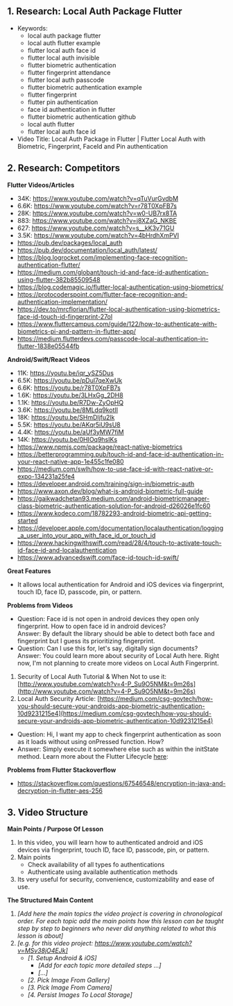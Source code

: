 ## 1. Research: Local Auth Package Flutter

- Keywords:
    - local auth package flutter
    - local auth flutter example
    - flutter local auth face id
    - flutter local auth invisible
    - flutter biometric authentication
    - flutter fingerprint attendance
    - flutter local auth passcode
    - flutter biometric authentication example
    - flutter fingerprint
    - flutter pin authentication
    - face id authentication in flutter
    - flutter biometric authentication github
    - local auth flutter
    - flutter local auth face id
- Video Title: Local Auth Package in Flutter | Flutter Local Auth with Biometric, Fingerprint,
  FaceId and Pin authentication

## 2. Research: Competitors

**Flutter Videos/Articles**

- 34K: https://www.youtube.com/watch?v=qTuVurGvdbM
- 6.6K: https://www.youtube.com/watch?v=r78T0XpFB7s
- 28K: https://www.youtube.com/watch?v=w0-UB7rx8TA
- 883: https://www.youtube.com/watch?v=j8XZaG_NKBE
- 627: https://www.youtube.com/watch?v=s__kK3v71GU
- 3.5K: https://www.youtube.com/watch?v=4bHrdhXmPVI
- https://pub.dev/packages/local_auth
- https://pub.dev/documentation/local_auth/latest/
- https://blog.logrocket.com/implementing-face-recognition-authentication-flutter/
- https://medium.com/globant/touch-id-and-face-id-authentication-using-flutter-382b85509548
- https://blog.codemagic.io/flutter-local-authentication-using-biometrics/
- https://protocoderspoint.com/flutter-face-recognition-and-authentication-implementation/
- https://dev.to/mrcflorian/flutter-local-authentication-using-biometrics-face-id-touch-id-fingerprint-27ol
- https://www.fluttercampus.com/guide/122/how-to-authenticate-with-biometrics-pi-and-pattern-in-flutter-app/
- https://medium.flutterdevs.com/passcode-local-authentication-in-flutter-1838e05544fb

**Android/Swift/React Videos**

- 11K: https://youtu.be/iqr_ySZ5Dus
- 6.5K: https://youtu.be/pDul7qeXwUk
- 6.6K: https://youtu.be/r78T0XpFB7s
- 1.6K: https://youtu.be/3LHxGg_2DH8
- 1.1K: https://youtu.be/R7Dw-ZyOpHQ
- 3.6K: https://youtu.be/8MLdq9kotII
- 18K: https://youtu.be/SHmDljfu2lk
- 5.5K: https://youtu.be/AKqr5iU9sU8
- 4.4K: https://youtu.be/aUf3yMW7fiM
- 14K: https://youtu.be/0HIOq9hsIKs
- https://www.npmjs.com/package/react-native-biometrics
- https://betterprogramming.pub/touch-id-and-face-id-authentication-in-your-react-native-app-1e455c1fe080
- https://medium.com/swlh/how-to-use-face-id-with-react-native-or-expo-134231a25fe4
- https://developer.android.com/training/sign-in/biometric-auth
- https://www.axon.dev/blog/what-is-android-biometric-full-guide
- https://gaikwadchetan93.medium.com/android-biometricmanager-class-biometric-authentication-solution-for-android-d26026e1fc60
- https://www.kodeco.com/18782293-android-biometric-api-getting-started
- https://developer.apple.com/documentation/localauthentication/logging_a_user_into_your_app_with_face_id_or_touch_id
- https://www.hackingwithswift.com/read/28/4/touch-to-activate-touch-id-face-id-and-localauthentication
- https://www.advancedswift.com/face-id-touch-id-swift/

**Great Features**

- It allows local authentication for Android and iOS devices via fingerprint, touch ID, face ID,
  passcode, pin, or pattern.

**Problems from Videos**

- Question: Face id is not open in android devices they open only fingerprint. How to open face id
  in android devices?
  <br/> Answer: By default the library should be able to detect both face and fingerprint but I
  guess its prioritizing fingerprint.
- Question: Can I use this for, let's say, digitally sign documents?
  <br/> Answer: You could learn more about security of Local Auth here. Right now, I'm not planning
  to create more videos on Local Auth Fingerprint.

1. Security of Local Auth Tutorial & When Not to use
   it: [http://www.youtube.com/watch?v=4-P_Su9O5NM&t=9m26s](http://www.youtube.com/watch?v=4-P_Su9O5NM&t=9m26s)
2. Local Auth Security
   Article: [https://medium.com/csg-govtech/how-you-should-secure-your-androids-app-biometric-authentication-10d9231215e4](https://medium.com/csg-govtech/how-you-should-secure-your-androids-app-biometric-authentication-10d9231215e4)

- Question: Hi, I want my app to check fingerprint authentication as soon as it loads without using
  onPressed function. How?
- Answer: Simply execute it somewhere else such as within the initState method. Learn more about the
  Flutter Lifecycle [here](https://www.youtube.com/watch?v=FL_U8ORv-2Q):

**Problems from Flutter Stackoverflow**

- https://stackoverflow.com/questions/67546548/encryption-in-java-and-decryption-in-flutter-aes-256

## 3. Video Structure

**Main Points / Purpose Of Lesson**

1. In this video, you will learn how to authenticated android and iOS devices via fingerprint, touch
   ID, face ID, passcode, pin, or pattern.
2. Main points
    - Check availability of all types fo authentications
    - Authenticate using available authentication methods
3. Its very useful for security, convenience, customizability and ease of use. 

**The Structured Main Content**

1. _[Add here the main topics the video project is covering in chronological order. For each topic add the main points how this lesson can be taught step by step to beginners who never did anything related to what this lesson is about]_
2. _[e.g. for this video project: https://www.youtube.com/watch?v=MSv38jO4EJk]_
    - _[1. Setup Android & iOS]_
        - _[Add for each topic more detailed steps ...]_
        - _[...]_
    - _[2. Pick Image From Gallery]_
    - _[3. Pick Image From Camera]_
    - _[4. Persist Images To Local Storage]_
